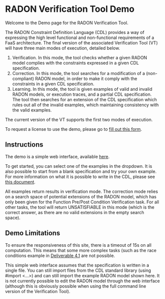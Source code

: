 # RADON Verification Tool Demo

Welcome to the Demo page for the RADON Verification Tool.

The RADON Constraint Definition Language (CDL) provides a way of
expressing the high level functional and non-functional requirements of
a FaaS architecture. The final version of the associated Verification
Tool (VT) will have three main modes of execution, detailed below.

1. Verification. In this mode, the tool checks whether a given RADON model complies with
the constraints expressed in a given CDL specification.
2. Correction. In this mode, the tool searches for a modification of a (non-compliant)
RADON model, in order to make it comply with the constraints in a given CDL
specification.
3. Learning. In this mode, the tool is given examples of valid and invalid RADON models,
or execution traces, and a partial CDL specification. The tool then searches for an
extension of the CDL specification which rules out all of the invalid examples, which
maintaining consistency with the valid examples.

The current version of the VT supports the first two modes of execution.

To request a license to use the demo, please go to [fill out this
form](https://imperial.eu.qualtrics.com/jfe/form/SV_1HthWM3xILQM6ih).

## Instructions

The demo is a simple web interface, available
[here](http://ec2-18-220-31-32.us-east-2.compute.amazonaws.com/).

To get started, you can select one of the examples in the dropdown. It
is also possible to start from a blank specification and try your own
example. For more information on what it is possible to write in the
CDL, please see [this
document](http://radon-h2020.eu/wp-content/uploads/2020/01/D4.1-Constraint-definition-language-I.pdf).

All examples return results in verification mode. The correction mode
relies on a search space of potential extensions of the RADON model,
which has only been given for the Function Pre/Post Condition
Verification task. For all other tasks, the tool will return
UNSATISFIABLE in this mode (which is the correct answer, as there are no
valid extensions in the empty search space).

## Demo Limitations

To ensure the responsiveness of this site, there is a timeout of 15s on
all computation. This means that some more complex tasks (such as the
race conditions example in [Deliverable
4.1](http://radon-h2020.eu/wp-content/uploads/2020/01/D4.1-Constraint-definition-language-I.pdf)
are not possible.

This simple web interface assumes that the specification is written in a
single file. You can still import files from the CDL standard library
(using #import <...>) and can still import the example RADON model shown
here. It is not currently possible to edit the RADON model through the
web interface (although this is obviously possible when using the full
command line version of the Verification Tool).
